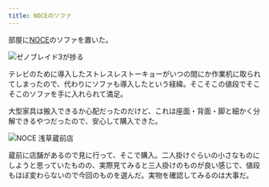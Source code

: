 ```yaml
---
title: NOCEのソファ
---
```

部屋に[NOCE](https://www.noce.co.jp/)のソファを置いた。

![](https://lh5.googleusercontent.com/h-fZK4Ekv9N5KnOYQg1HV1I42NDIMWd8KXVkx2-sSsW5GhuUDbOJrdSqCjq3jy01nxLP-EcSeBwdxzmzYa_UAFjI_R_oHGyL3WvZSiuI9fNvMIXNUd8rhKRIP7DmKRHZwWqlBhRoVgvnNvjtvw4Eki8 "ゼノブレイド3が捗る")

テレビのために導入したストレスレストーキョーがいつの間にか作業机に取られてしまったので、代わりにソファも導入したという経緯。そこそこの値段でそこそこのソファを手に入れられて満足。

大型家具は搬入できるか心配だったのだけど、これは座面・背面・脚と細かく分解できるやつだったので、安心して購入できた。

![](https://lh5.googleusercontent.com/zb_RSUY57DkMH2CdGhbF7PGlLDwo9eV8VRPMJd7Nf4iNXkTsN9UoMt4quPe9HGAiYahD8Y32m_lRXy4fzkU1cmCW6zCjQLzSUTTw1Fcg0pWyzasK_MMNMMn6bPtFHTcg7cYwhaqLnVuaqgW7mTUU2mk "NOCE 浅草蔵前店")

蔵前に店舗があるので見に行って、そこで購入。二人掛けぐらいの小さなものにしようと思っていたものの、実際見てみると三人掛けのものが良い感じで、値段もほぼ変わらないので今回のものを選んだ。実物を確認してみるのは大事だ。
